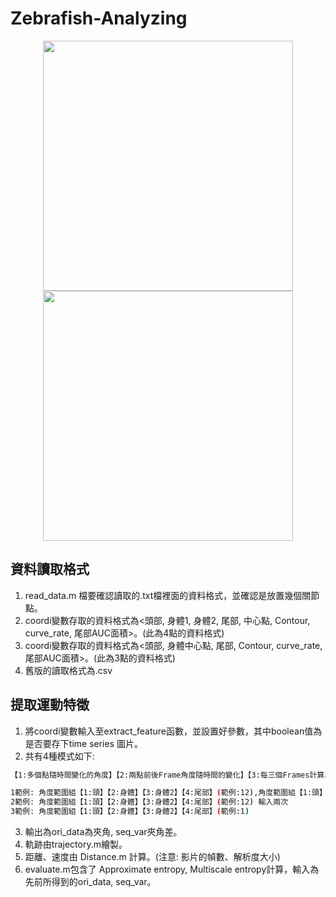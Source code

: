 # Zebrafish-Analyzing

<div align="center">
<p>
<img src="MOT16_eval/zebrafish2.jpg" width="400"/> <img src="MOT16_eval/zebrafish1.png" width="400"/> 
</p>
</div>

## 資料讀取格式
1. read_data.m 檔要確認讀取的.txt檔裡面的資料格式，並確認是放置幾個關節點。
2. coordi變數存取的資料格式為<頭部, 身體1, 身體2, 尾部, 中心點, Contour, curve_rate, 尾部AUC面積>。(此為4點的資料格式)
3. coordi變數存取的資料格式為<頭部, 身體中心點, 尾部, Contour, curve_rate, 尾部AUC面積>。(此為3點的資料格式)
4. 舊版的讀取格式為.csv

## 提取運動特徵
1. 將coordi變數輸入至extract_feature函數，並設置好參數，其中boolean值為是否要存下time series 圖片。
2. 共有4種模式如下:
```bash
【1:多個點隨時間變化的角度】【2:兩點前後Frame角度隨時間的變化】【3:每三個Frames計算單點角度隨時間的角度變化】【4:與XY軸的夾角】【5:EXIT】

1範例: 角度範圍組【1:頭】【2:身體】【3:身體2】【4:尾部】(範例:12),角度範圍組【1:頭】【2:身體】【3:身體2】【4:尾部】(範例:34)
2範例: 角度範圍組【1:頭】【2:身體】【3:身體2】【4:尾部】(範例:12) 輸入兩次
3範例: 角度範圍組【1:頭】【2:身體】【3:身體2】【4:尾部】(範例:1)
```
3. 輸出為ori_data為夾角, seq_var夾角差。
4. 軌跡由trajectory.m繪製。
5. 距離、速度由 Distance.m 計算。(注意: 影片的幀數、解析度大小)
6. evaluate.m包含了 Approximate entropy, Multiscale entropy計算，輸入為先前所得到的ori_data, seq_var。
